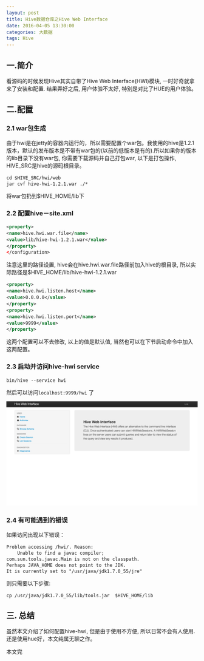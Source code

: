 ```yaml
---
layout: post
title: Hive数据仓库之Hive Web Interface
date: 2016-04-05 13:30:00
categories: 大数据
tags: Hive
---
```


## 一.简介

看源码的时候发现Hive其实自带了Hive Web Interface(HWI)模块, 一时好奇就拿来了安装和配置. 结果弄好之后, 用户体验不太好, 特别是对比了HUE的用户体验。

## 二.配置

### 2.1 war包生成

由于hwi是在jetty的容器内运行的，所以需要配置个war包。我使用的hive是1.2.1版本，默认的发布版本是不带有war包的(以前的低版本是有的).所以如果你的版本的lib目录下没有war包, 你需要下载源码并自己打包war, 以下是打包操作, HIVE_SRC是hive的源码根目录。
``` shell
cd $HIVE_SRC/hwi/web
jar cvf hive-hwi-1.2.1.war ./*
```
将war包扔到$HIVE_HOME/lib下

### 2.2 配置hive－site.xml

```xml
<property>
<name>hive.hwi.war.file</name>
<value>lib/hive-hwi-1.2.1.war</value>
</property>
</configuration>
```
注意这里的路径设置, hive会在hive.hwi.war.file路径前加入hive的根目录, 所以实际路径是$HIVE_HOME/lib/hive-hwi-1.2.1.war

```xml
<property>
<name>hive.hwi.listen.host</name>
<value>0.0.0.0</value>
</property>
<property>
<name>hive.hwi.listen.port</name>
<value>9999</value>
</property>
```

这两个配置可以不去修改, 以上的值是默认值, 当然也可以在下节启动命令中加入这两配置。

### 2.3 启动并访问hive-hwi service

```shell
bin/hive --service hwi
```

然后可以访问```localhost:9999/hwi``` 了

![img](../image/hive-hwi.png)

### 2.4 有可能遇到的错误

如果访问出现以下错误：

``` shell
Problem accessing /hwi/. Reason:
    Unable to find a javac compiler;
com.sun.tools.javac.Main is not on the classpath.
Perhaps JAVA_HOME does not point to the JDK.
It is currently set to "/usr/java/jdk1.7.0_55/jre"
```

则只需要以下步骤:

```shell
cp /usr/java/jdk1.7.0_55/lib/tools.jar  $HIVE_HOME/lib
```

## 三. 总结

虽然本文介绍了如何配置hive-hwi, 但是由于使用不方便, 所以日常不会有人使用. 还是使用hue好，本文纯属无聊之作。

本文完
